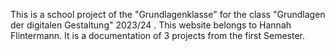This is a school project of the "Grundlagenklasse" for the class "Grundlagen der digitalen Gestaltung" 2023/24 . This website belongs to Hannah Flintermann. It is a documentation of 3 projects from the first Semester.




